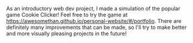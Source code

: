 As an introductory web dev project, I made a simulation of the popular game Cookie Clicker! Feel free to try the game at https://awesomethan.github.io/personal-website/#/portfolio. There are definitely many improvements that can be made, so I'll try to make better and more visually pleasing projects in the future!
